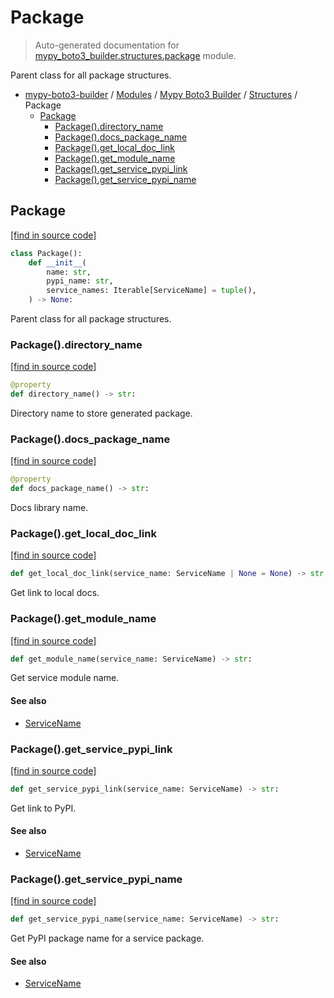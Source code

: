 # Package

> Auto-generated documentation for [mypy_boto3_builder.structures.package](https://github.com/vemel/mypy_boto3_builder/blob/main/mypy_boto3_builder/structures/package.py) module.

Parent class for all package structures.

- [mypy-boto3-builder](../../README.md#mypy_boto3_builder) / [Modules](../../MODULES.md#mypy-boto3-builder-modules) / [Mypy Boto3 Builder](../index.md#mypy-boto3-builder) / [Structures](index.md#structures) / Package
    - [Package](#package)
        - [Package().directory_name](#packagedirectory_name)
        - [Package().docs_package_name](#packagedocs_package_name)
        - [Package().get_local_doc_link](#packageget_local_doc_link)
        - [Package().get_module_name](#packageget_module_name)
        - [Package().get_service_pypi_link](#packageget_service_pypi_link)
        - [Package().get_service_pypi_name](#packageget_service_pypi_name)

## Package

[[find in source code]](https://github.com/vemel/mypy_boto3_builder/blob/main/mypy_boto3_builder/structures/package.py#L12)

```python
class Package():
    def __init__(
        name: str,
        pypi_name: str,
        service_names: Iterable[ServiceName] = tuple(),
    ) -> None:
```

Parent class for all package structures.

### Package().directory_name

[[find in source code]](https://github.com/vemel/mypy_boto3_builder/blob/main/mypy_boto3_builder/structures/package.py#L40)

```python
@property
def directory_name() -> str:
```

Directory name to store generated package.

### Package().docs_package_name

[[find in source code]](https://github.com/vemel/mypy_boto3_builder/blob/main/mypy_boto3_builder/structures/package.py#L31)

```python
@property
def docs_package_name() -> str:
```

Docs library name.

### Package().get_local_doc_link

[[find in source code]](https://github.com/vemel/mypy_boto3_builder/blob/main/mypy_boto3_builder/structures/package.py#L51)

```python
def get_local_doc_link(service_name: ServiceName | None = None) -> str:
```

Get link to local docs.

### Package().get_module_name

[[find in source code]](https://github.com/vemel/mypy_boto3_builder/blob/main/mypy_boto3_builder/structures/package.py#L65)

```python
def get_module_name(service_name: ServiceName) -> str:
```

Get service module name.

#### See also

- [ServiceName](../service_name.md#servicename)

### Package().get_service_pypi_link

[[find in source code]](https://github.com/vemel/mypy_boto3_builder/blob/main/mypy_boto3_builder/structures/package.py#L85)

```python
def get_service_pypi_link(service_name: ServiceName) -> str:
```

Get link to PyPI.

#### See also

- [ServiceName](../service_name.md#servicename)

### Package().get_service_pypi_name

[[find in source code]](https://github.com/vemel/mypy_boto3_builder/blob/main/mypy_boto3_builder/structures/package.py#L75)

```python
def get_service_pypi_name(service_name: ServiceName) -> str:
```

Get PyPI package name for a service package.

#### See also

- [ServiceName](../service_name.md#servicename)
